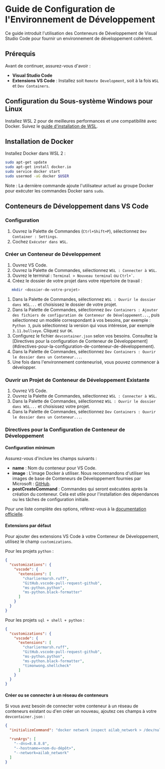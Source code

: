 # Guide de Configuration de l'Environnement de Développement

Ce guide introduit l'utilisation des Conteneurs de Développement de Visual
Studio Code pour fournir un environnement de développement cohérent.

## Prérequis

Avant de continuer, assurez-vous d'avoir :

- **Visual Studio Code**
- **Extensions VS Code** : Installez soit `Remote Development`, soit à la fois
  `WSL` et `Dev Containers`.

## Configuration du Sous-système Windows pour Linux

Installez WSL 2 pour de meilleures performances et une compatibilité avec
Docker. Suivez le [guide d'installation de
WSL](https://docs.microsoft.com/fr-fr/windows/wsl/install).

## Installation de Docker

Installez Docker dans WSL 2 :

```bash
sudo apt-get update
sudo apt-get install docker.io
sudo service docker start
sudo usermod -aG docker $USER
```

Note : La dernière commande ajoute l'utilisateur actuel au groupe Docker pour
exécuter les commandes Docker sans `sudo`.

## Conteneurs de Développement dans VS Code

### Configuration

1. Ouvrez la Palette de Commandes (`Ctrl+Shift+P`), sélectionnez `Dev Container
   : Settings`.
2. Cochez `Exécuter dans WSL`.

### Créer un Conteneur de Développement

1. Ouvrez VS Code.
2. Ouvrez la Palette de Commandes, sélectionnez `WSL : Connecter à WSL`.
3. Ouvrez le terminal : `Terminal > Nouveau terminal` ou `` Ctrl+` ``.
4. Créez le dossier de votre projet dans votre répertoire de travail :

  ```bash
     mkdir <dossier-de-votre-projet>
  ```

1. Dans la Palette de Commandes, sélectionnez `WSL : Ouvrir le dossier dans
WSL...` et choisissez le dossier de votre projet.
2. Dans la Palette de Commandes, sélectionnez `Dev Containers : Ajouter des
fichiers de configuration de Conteneur de Développement...`, puis sélectionnez
un modèle correspondant à vos besoins, par exemple : `Python 3`, puis
sélectionnez la version qui vous intéresse, par exemple `3.11.bullseye`. Cliquez
sur `OK`.
3. Configurez le fichier `devcontainer.json` selon vos besoins. Consultez la
[Directives pour la configuration de Conteneur de Développement]
(#directives-pour-la-configuration-de-conteneur-de-développement).
4. Dans la Palette de Commandes, sélectionnez `Dev Containers : Ouvrir le
   dossier dans un Conteneur...`.
5. Une fois dans l'environnement conteneurisé, vous pouvez commencer à
   développer.

### Ouvrir un Projet de Conteneur de Développement Existante

1. Ouvrez VS Code.
2. Ouvrez la Palette de Commandes, sélectionnez `WSL : Connecter à WSL`.
3. Dans la Palette de Commandes, sélectionnez `WSL : Ouvrir le dossier dans
WSL...` et choisissez votre projet.
4. Dans la Palette de Commandes, sélectionnez `Dev Containers : Ouvrir le
   dossier dans un Conteneur...`.

### Directives pour la Configuration de Conteneur de Développement

#### Configuration minimum

Assurez-vous d'inclure les champs suivants :

- **name** : Nom du conteneur pour VS Code.
- **image** : L'image Docker à utiliser. Nous recommandons d'utiliser les images
  de base de Conteneurs de Développement fournies par Microsoft : [GitHub](https://github.com/devcontainers/images).
- **postCreateCommand** : Commandes qui seront exécutées après la création du
  conteneur. Cela est utile pour l'installation des dépendances ou les tâches de
  configuration initiale.

Pour une liste complète des options, référez-vous à la [documentation
officielle](https://containers.dev/implementors/json_reference/).

#### Extensions par défaut

Pour ajouter des extensions VS Code à votre Conteneur de Développement, utilisez
le champ `customizations`.

Pour les projets `python` :

```json
{
  "customizations": {
    "vscode": {
      "extensions": [
        "charliermarsh.ruff",
        "GitHub.vscode-pull-request-github",
        "ms-python.python",
        "ms-python.black-formatter"
      ]
    }
  }
}
```

Pour les projets `sql + shell + python` :

```json
{
  "customizations": {
    "vscode": {
      "extensions": [
        "charliermarsh.ruff",
        "GitHub.vscode-pull-request-github",
        "ms-python.python",
        "ms-python.black-formatter",
        "timonwong.shellcheck"
      ]
    }
  }
}
```

#### Créer ou se connecter à un réseau de conteneurs

Si vous avez besoin de connecter votre conteneur à un réseau de conteneurs
existant ou d'en créer un nouveau, ajoutez ces champs à votre
`devcontainer.json` :

```json
{
  "initializeCommand": "docker network inspect ailab_network > /dev/null || docker network create ailab_network --attachable",

  "runArgs": [
    "--dns=8.8.8.8",
    "--hostname=<nom-du-dépôt>",
    "--network=ailab_network"
  ]
}
```
